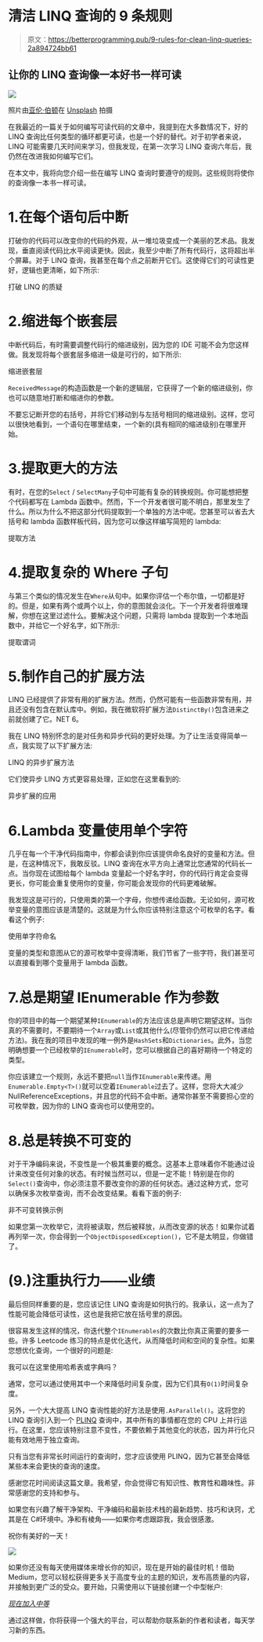# 清洁 LINQ 查询的 9 条规则

> 原文：<https://betterprogramming.pub/9-rules-for-clean-linq-queries-2a894724bb61>

## 让你的 LINQ 查询像一本好书一样可读

![](img/c70f23d70a16ecbc4e9e8348285409ed.png)

照片由[亚伦·伯顿](https://unsplash.com/@aaronburden?utm_source=medium&utm_medium=referral)在 [Unsplash](https://unsplash.com?utm_source=medium&utm_medium=referral) 拍摄

在我最近的一篇关于如何编写可读代码的文章中，我提到在大多数情况下，好的 LINQ 查询比任何类型的循环都更可读，也是一个好的替代。对于初学者来说，LINQ 可能需要几天时间来学习，但我发现，在第一次学习 LINQ 查询六年后，我仍然在改进我如何编写它们。

在本文中，我将向您介绍一些在编写 LINQ 查询时要遵守的规则。这些规则将使你的查询像一本书一样可读。

# 1.在每个语句后中断

打破你的代码可以改变你的代码的外观，从一堆垃圾变成一个美丽的艺术品。我发现，垂直阅读代码比水平阅读更快。因此，我至少中断了所有代码行，这将超出半个屏幕。对于 LINQ 查询，我甚至在每个点之前断开它们。这使得它们的可读性更好，逻辑也更清晰，如下所示:

打破 LINQ 的质疑

# 2.缩进每个嵌套层

中断代码后，有时需要调整代码行的缩进级别，因为您的 IDE 可能不会为您这样做。我发现将每个嵌套层多缩进一级是可行的，如下所示:

缩进嵌套层

`ReceivedMessage`的构造函数是一个新的逻辑层，它获得了一个新的缩进级别，你也可以随意地打断和缩进你的参数。

不要忘记断开您的右括号，并将它们移动到与左括号相同的缩进级别。这样，您可以很快地看到，一个语句在哪里结束，一个新的(具有相同的缩进级别)在哪里开始。

# 3.提取更大的方法

有时，在您的`Select` / `SelectMany`子句中可能有复杂的转换规则。你可能想把整个代码都写在 Lambda 函数中。然而，下一个开发者很可能不明白，那里发生了什么。所以为什么不把这部分代码提取到一个单独的方法中呢。您甚至可以省去大括号和 lambda 函数样板代码，因为您可以像这样编写简短的 lambda:

提取方法

# 4.提取复杂的 Where 子句

与第三个类似的情况发生在`Where`从句中。如果你评估一个布尔值，一切都是好的。但是，如果有两个或两个以上，你的意图就会淡化。下一个开发者将很难理解，你想在这里过滤什么。要解决这个问题，只需将 lambda 提取到一个本地函数中，并给它一个好名字，如下所示:

提取谓词

# 5.制作自己的扩展方法

LINQ 已经提供了非常有用的扩展方法。然而，仍然可能有一些函数非常有用，并且还没有包含在默认库中。例如，我在微软将扩展方法`DistinctBy()`包含进来之前就创建了它。NET 6。

我在 LINQ 特别怀念的是对任务和异步代码的更好处理。为了让生活变得简单一点，我实现了以下扩展方法:

LINQ 的异步扩展方法

它们使异步 LINQ 方式更容易处理，正如您在这里看到的:

异步扩展的应用

# 6.Lambda 变量使用单个字符

几乎在每一个干净代码指南中，你都会读到你应该提供命名良好的变量和方法。但是，在这种情况下，我敢反驳。LINQ 查询在水平方向上通常比您通常的代码长一点。当你现在试图给每个 lambda 变量起一个好名字时，你的代码行肯定会变得更长，你可能会重复使用你的变量，你可能会发现你的代码更难破解。

我发现这是可行的，只使用类的第一个字母，你想传递给函数。无论如何，源可枚举变量的意图应该是清楚的。这就是为什么你应该特别注意这个可枚举的名字。看看这个例子:

使用单字符命名

变量的类型和意图从它的源可枚举中变得清晰，我们节省了一些字符，我们甚至可以直接看到哪个变量用于 lambda 函数。

# 7.总是期望 IEnumerable 作为参数

你的项目中的每一个期望某种`IEnumerable`的方法应该总是声明它期望这样。当你真的不需要时，不要期待一个`Array`或`List`或其他什么(尽管你仍然可以把它传递给方法)。我在我的项目中发现的唯一例外是`HashSets`和`Dictionaries`。此外，当您明确想要一个已经枚举的`IEnumerable`时，您可以根据自己的喜好期待一个特定的类型。

你应该建立一个规则，永远不要把`null`当作`IEnumerable`来传递。用`Enumerable.Empty<T>()`就可以空着`IEnumerable`过去了。这样，您将大大减少 NullReferenceExceptions，并且您的代码不会中断。通常你甚至不需要担心空的可枚举数，因为你的 LINQ 查询也可以使用空的。

# 8.总是转换不可变的

对于干净编码来说，不变性是一个极其重要的概念。这基本上意味着你不能通过设计来改变任何对象的状态。有时候当然可以，但是一定不能！特别是在你的`Select()`查询中，你必须注意不要改变你的源的任何状态。通过这种方式，您可以确保多次枚举查询，而不会改变结果。看看下面的例子:

非不可变转换示例

如果您第一次枚举它，流将被读取，然后被释放，从而改变源的状态！如果你试着再列举一次，你会得到一个`ObjectDisposedException()`，它不是太明显，你做错了。

# (9.)注重执行力——业绩

最后但同样重要的是，您应该记住 LINQ 查询是如何执行的。我承认，这一点为了性能可能会降低可读性，这也是我把它放在括号里的原因。

很容易发生这样的情况，你迭代整个`IEnumerables`的次数比你真正需要的要多一些。许多 Leetcode 练习的特点是优化迭代，从而降低时间和空间的复杂性。如果您想优化查询，一个很好的问题是:

我可以在这里使用哈希表或字典吗？

通常，您可以通过使用其中一个来降低时间复杂度，因为它们具有`O(1)`时间复杂度。

另外，一个大大提高 LINQ 查询性能的好方法是使用`.AsParallel()`。这将您的 LINQ 查询引入到一个 [PLINQ](https://docs.microsoft.com/en-us/dotnet/standard/parallel-programming/introduction-to-plinq) 查询中，其中所有的事情都在您的 CPU 上并行运行。在这里，您应该特别注意不变性，不要依赖于其他变化的状态，因为并行化只能有效地用于独立查询。

只有当您有非常长时间运行的查询时，您才应该使用 PLINQ，因为它甚至会降低某些本来会更快的查询的速度。

感谢您花时间阅读这篇文章。我希望，你会觉得它有知识性、教育性和趣味性。非常感谢您的支持和参与。

如果您有兴趣了解干净架构、干净编码和最新技术栈的最新趋势、技巧和诀窍，尤其是在 C#环境中。净和有棱角——如果你考虑跟踪我，我会很感激。

祝你有美好的一天！

![](img/429378e6a7aee01df92851fb0e90e385.png)

如果你还没有每天使用媒体来增长你的知识，现在是开始的最佳时机！借助 Medium，您可以轻松获得更多关于高度专业的主题的知识，发布高质量的内容，并接触到更广泛的受众。要开始，只需使用以下链接创建一个中型帐户:

[*现在加入中等*](https://medium.com/@tobias.streng/membership)

通过这样做，你将获得一个强大的平台，可以帮助你联系新的作者和读者，每天学习新的东西。
